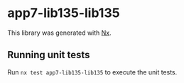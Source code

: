 # app7-lib135-lib135

This library was generated with [Nx](https://nx.dev).

## Running unit tests

Run `nx test app7-lib135-lib135` to execute the unit tests.
